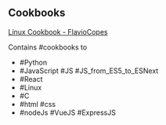 ## Cookbooks

[Linux Cookbook - FlavioCopes](https://flaviocopes.com/page/list-subscribed/?ref=linux-commands-book)

Contains #cookbooks to 
- #Python
- #JavaScript #JS #JS_from_ES5_to_ESNext
- #React
- #Linux
- #C
- #html #css 
- #nodeJs #VueJS #ExpressJS